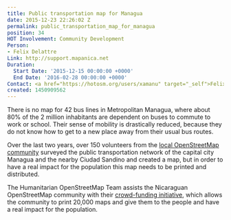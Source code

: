 ```yaml
---
title: Public transportation map for Managua
date: 2015-12-23 22:26:02 Z
permalink: public_transportation_map_for_managua
position: 34
HOT Involvement: Community Development
Person:
- Felix Delattre
Link: http://support.mapanica.net
Duration:
  Start Date: '2015-12-15 00:00:00 +0000'
  End Date: '2016-02-28 00:00:00 +0000'
Contact: <a href="https://hotosm.org/users/xamanu" target="_self">Felix Delattre</a>
created: 1450909562
---
```


<p>There is no map for 42 bus lines in Metropolitan Managua, where about 80% of the 2 million inhabitants are dependent on buses to commute to work or school. Their sense of mobility is drastically reduced, because they do not know how to get to a new place away from their usual bus routes.</p><p>Over the last two years, over 150 volunteers from the&nbsp;<a href="http://mapanica.net" target="_blank">local OpenStreetMap community</a>&nbsp;surveyed the public transportation network of the capital city Managua and the nearby Ciudad Sandino and created a map, but in order to have a real impact for the population this map needs to be printed and distributed.</p><p>The Humanitarian OpenStreetMap Team assists the Nicaraguan OpenStreetMap community with their&nbsp;<a href="http://support.mapanica.net" target="_blank">crowd-funding initiative</a>, which allows the community to print 20,000 maps and give them to the people and have a real impact for the population.</p>
